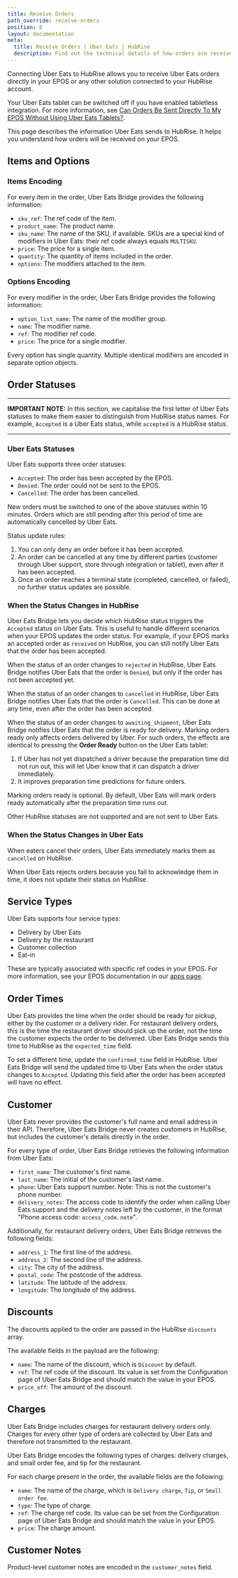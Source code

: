 ```yaml
---
title: Receive Orders
path_override: receive-orders
position: 6
layout: documentation
meta:
  title: Receive Orders | Uber Eats | HubRise
  description: Find out the technical details of how orders are received from Uber Eats into HubRise, which fields are passed and which are not.
---
```


Connecting Uber Eats to HubRise allows you to receive Uber Eats orders directly in your EPOS or any other solution connected to your HubRise account.

Your Uber Eats tablet can be switched off if you have enabled tabletless integration. For more information, see [Can Orders Be Sent Directly To My EPOS Without Using Uber Eats Tablets?](/apps/uber-eats/faqs/send-orders-to-epos-without-tablet).

This page describes the information Uber Eats sends to HubRise. It helps you understand how orders will be received on your EPOS.

## Items and Options

### Items Encoding

For every item in the order, Uber Eats Bridge provides the following information:

- `sku_ref`: The ref code of the item.
- `product_name`: The product name.
- `sku_name`: The name of the SKU, if available. SKUs are a special kind of modifiers in Uber Eats: their ref code always equals `MULTISKU`.
- `price`: The price for a single item.
- `quantity`: The quantity of items included in the order.
- `options`: The modifiers attached to the item.

### Options Encoding

For every modifier in the order, Uber Eats Bridge provides the following information:

- `option_list_name`: The name of the modifier group.
- `name`: The modifier name.
- `ref`: The modifier ref code.
- `price`: The price for a single modifier.

Every option has single quantity. Multiple identical modifiers are encoded in separate option objects.

## Order Statuses

---

**IMPORTANT NOTE:** In this section, we capitalise the first letter of Uber Eats statuses to make them easier to distinguish from HubRise status names. For example, `Accepted` is a Uber Eats status, while `accepted` is a HubRise status.

---

### Uber Eats Statuses

Uber Eats supports three order statuses:

- `Accepted`: The order has been accepted by the EPOS.
- `Denied`: The order could not be sent to the EPOS.
- `Cancelled`: The order has been cancelled.

New orders must be switched to one of the above statuses within 10 minutes. Orders which are still pending after this period of time are automatically cancelled by Uber Eats.

Status update rules:

1. You can only deny an order before it has been accepted.
2. An order can be cancelled at any time by different parties (customer through Uber support, store through integration or tablet), even after it has been accepted.
3. Once an order reaches a terminal state (completed, cancelled, or failed), no further status updates are possible.

### When the Status Changes in HubRise

Uber Eats Bridge lets you decide which HubRise status triggers the `Accepted` status on Uber Eats. This is useful to handle different scenarios when your EPOS updates the order status. For example, if your EPOS marks an accepted order as `received` on HubRise, you can still notify Uber Eats that the order has been accepted.

When the status of an order changes to `rejected` in HubRise, Uber Eats Bridge notifies Uber Eats that the order is `Denied`, but only if the order has not been accepted yet.

When the status of an order changes to `cancelled` in HubRise, Uber Eats Bridge notifies Uber Eats that the order is `Cancelled`. This can be done at any time, even after the order has been accepted.

When the status of an order changes to `awaiting_shipment`, Uber Eats Bridge notifies Uber Eats that the order is ready for delivery. Marking orders ready only affects orders delivered by Uber. For such orders, the effects are identical to pressing the **Order Ready** button on the Uber Eats tablet:

1. If Uber has not yet dispatched a driver because the preparation time did not run out, this will let Uber know that it can dispatch a driver immediately.
2. It improves preparation time predictions for future orders.

Marking orders ready is optional. By default, Uber Eats will mark orders ready automatically after the preparation time runs out.

Other HubRise statuses are not supported and are not sent to Uber Eats.

### When the Status Changes in Uber Eats

When eaters cancel their orders, Uber Eats immediately marks them as `cancelled` on HubRise.

When Uber Eats rejects orders because you fail to acknowledge them in time, it does not update their status on HubRise.

## Service Types

Uber Eats supports four service types:

- Delivery by Uber Eats
- Delivery by the restaurant
- Customer collection
- Eat-in

These are typically associated with specific ref codes in your EPOS. For more information, see your EPOS documentation in our [apps page](/apps).

## Order Times

Uber Eats provides the time when the order should be ready for pickup, either by the customer or a delivery rider. For restaurant delivery orders, this is the time the restaurant driver should pick up the order, not the time the customer expects the order to be delivered. Uber Eats Bridge sends this time to HubRise as the `expected_time` field.

To set a different time, update the `confirmed_time` field in HubRise. Uber Eats Bridge will send the updated time to Uber Eats when the order status changes to `Accepted`. Updating this field after the order has been accepted will have no effect.

## Customer

Uber Eats never provides the customer's full name and email address in their API. Therefore, Uber Eats Bridge never creates customers in HubRise, but includes the customer's details directly in the order.

For every type of order, Uber Eats Bridge retrieves the following information from Uber Eats:

- `first_name`: The customer's first name.
- `last_name`: The initial of the customer's last name.
- `phone`: Uber Eats support number. Note: This is not the customer's phone number.
- `delivery_notes`: The access code to identify the order when calling Uber Eats support and the delivery notes left by the customer, in the format "Phone access code: `access_code`. `note`".

Additionally, for restaurant delivery orders, Uber Eats Bridge retrieves the following fields:

- `address_1`: The first line of the address.
- `address_2`: The second line of the address.
- `city`: The city of the address.
- `postal_code`: The postcode of the address.
- `latitude`: The latitude of the address.
- `longitude`: The longitude of the address.

## Discounts

The discounts applied to the order are passed in the HubRise `discounts` array.

The available fields in the payload are the following:

- `name`: The name of the discount, which is `Discount` by default.
- `ref`: The ref code of the discount. Its value is set from the Configuration page of Uber Eats Bridge and should match the value in your EPOS.
- `price_off`: The amount of the discount.

## Charges

Uber Eats Bridge includes charges for restaurant delivery orders only. Charges for every other type of orders are collected by Uber Eats and therefore not transmitted to the restaurant.

Uber Eats Bridge encodes the following types of charges: delivery charges, and small order fee, and tip for the restaurant.

For each charge present in the order, the available fields are the following:

- `name`: The name of the charge, which is `Delivery charge`, `Tip`, or `Small order fee`.
- `type`: The type of charge.
- `ref`: The charge ref code. Its value can be set from the Configuration page of Uber Eats Bridge and should match the value in your EPOS.
- `price`: The charge amount.

## Customer Notes

Product-level customer notes are encoded in the `customer_notes` field.
